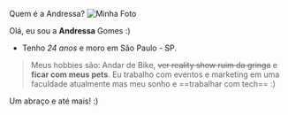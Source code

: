 Quem é a Andressa? 
![Minha Foto](https://encrypted-tbn0.gstatic.com/images?q=tbn:ANd9GcRG7kypSh9Nkdyq0o9ERZWIRzsy0srzddqsTL5sRCWrkrgeC3oC_sARjEctoJjyMCVzhY0&usqp=CAU)

Olá, eu sou a **Andressa** Gomes :)
* Tenho _24 anos_ e moro em São Paulo - SP. 

> Meus hobbies são: Andar de Bike, ~~ver reality show ruim da gringa~~ e **ficar com meus pets**.
> Eu trabalho com eventos e marketing em uma faculdade atualmente mas meu sonho e ==trabalhar com tech== :)

Um abraço e até mais! :)